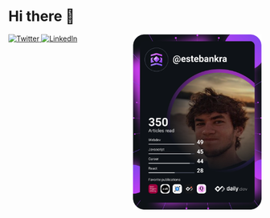 # Hi there 👋

<div align="left">
  <a href="https://twitter.com/estebankra">
    <img
      src="https://img.shields.io/twitter/follow/estebankra?label=Twitter&logo=twitter&style=flat-square&color=1da1f2&logoColor=ffffff"
      alt="Twitter"
    />
  </a>
  <a href="https://linkedin.com/in/estebankra">
    <img
      src="https://img.shields.io/static/v1?logo=linkedin&style=flat-square&color=0072b1&label=LinkedIn&message=%E2%98%86"
      alt="LinkedIn"
    />
  </a>

  <a href="https://app.daily.dev/estebankra" target="_blank">
    <img
      width="256"
      align="right"
      src="https://github.com/estebankra/estebankra/blob/development/devcard.svg"
    />
  </a>
</div>

<!--
**estebankra/estebankra** is a ✨ _special_ ✨ repository because its `README.md` (this file) appears on your GitHub profile.

Here are some ideas to get you started:

- 🔭 I’m currently working on ...
- 🌱 I’m currently learning ...
- 👯 I’m looking to collaborate on ...
- 🤔 I’m looking for help with ...
- 💬 Ask me about ...
- 📫 How to reach me: ...
- 😄 Pronouns: ...
- ⚡ Fun fact: ...
-->
